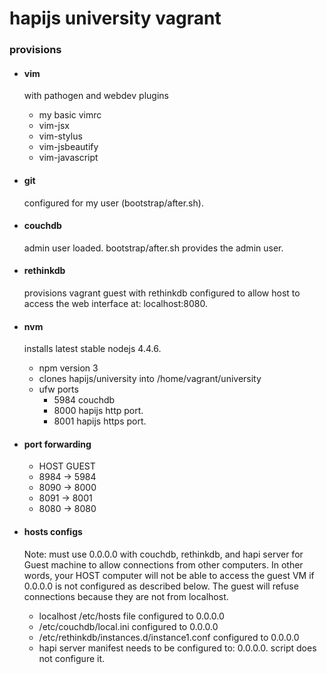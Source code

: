 
# hapijs university vagrant

### provisions
- #### vim 
    with pathogen and webdev plugins
    * my basic vimrc
    * vim-jsx
    * vim-stylus
    * vim-jsbeautify
    * vim-javascript

- #### git
    configured for my user (bootstrap/after.sh).

- #### couchdb
    admin user loaded.
    bootstrap/after.sh provides the admin user.

- #### rethinkdb
    provisions vagrant guest with rethinkdb configured
    to allow host to access the web interface at: localhost:8080.

- #### nvm
    installs latest stable nodejs 4.4.6.
    - npm version 3
    - clones hapijs/university into /home/vagrant/university
    - ufw ports
        * 5984 couchdb
        * 8000 hapijs http port.
        * 8001 hapijs https port.

- #### port forwarding
    * HOST      GUEST
    * 8984  ->  5984
    * 8090  ->  8000
    * 8091  ->  8001
    * 8080  ->  8080

- #### hosts configs
    Note: must use 0.0.0.0 with couchdb, rethinkdb, and hapi server
    for Guest machine to allow connections from other computers.
    In other words, your HOST computer will not be able to access the guest VM
    if 0.0.0.0 is not configured as described below. The guest will refuse connections
    because they are not from localhost.
    * localhost /etc/hosts file configured to 0.0.0.0
    * /etc/couchdb/local.ini configured to 0.0.0.0
    * /etc/rethinkdb/instances.d/instance1.conf configured to 0.0.0.0
    * hapi server manifest needs to be configured to: 0.0.0.0.
      script does not configure it.

